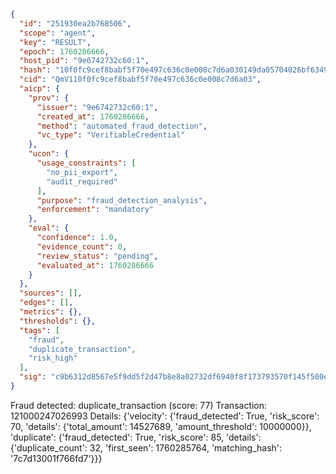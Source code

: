 ```json
{
  "id": "251930ea2b768506",
  "scope": "agent",
  "key": "RESULT",
  "epoch": 1760286666,
  "host_pid": "9e6742732c60:1",
  "hash": "10f0fc9cef8babf5f70e497c636c0e008c7d6a030149da05704026bf63491cb4",
  "cid": "QmV110f0fc9cef8babf5f70e497c636c0e008c7d6a03",
  "aicp": {
    "prov": {
      "issuer": "9e6742732c60:1",
      "created_at": 1760286666,
      "method": "automated_fraud_detection",
      "vc_type": "VerifiableCredential"
    },
    "ucon": {
      "usage_constraints": [
        "no_pii_export",
        "audit_required"
      ],
      "purpose": "fraud_detection_analysis",
      "enforcement": "mandatory"
    },
    "eval": {
      "confidence": 1.0,
      "evidence_count": 0,
      "review_status": "pending",
      "evaluated_at": 1760286666
    }
  },
  "sources": [],
  "edges": [],
  "metrics": {},
  "thresholds": {},
  "tags": [
    "fraud",
    "duplicate_transaction",
    "risk_high"
  ],
  "sig": "c9b6312d8567e5f9dd5f2d47b8e8a02732df6940f8f173793570f145f500e1c1"
}
```

Fraud detected: duplicate_transaction (score: 77)
Transaction: 121000247026993
Details: {'velocity': {'fraud_detected': True, 'risk_score': 70, 'details': {'total_amount': 14527689, 'amount_threshold': 10000000}}, 'duplicate': {'fraud_detected': True, 'risk_score': 85, 'details': {'duplicate_count': 32, 'first_seen': 1760285764, 'matching_hash': '7c7d13001f766fd7'}}}